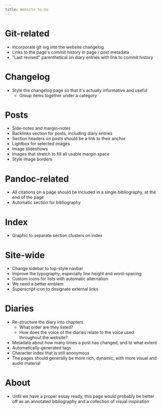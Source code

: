 ```yaml
---
title: Website to-do
---
```


# Git-related
- Incorporate git log into the website changelog
- Links to the page's commit history in page / post metadata
- "Last revised" parenthetical on diary entries with link to commit history

# Changelog
- Style the changelog page so that it's actually informative and useful
	- Group items together under a category

# Posts
- Side-notes and margin-notes
- Backlinks section for posts, including diary entries
- Section headers on posts should be a link to their anchor
- Lightbox for selected images
- Image slideshows
- Images that stretch to fill all usable margin space
- Style image borders

# Pandoc-related
- All citations on a page should be included in a single bibliography, at the end of the page
- Automatic section for bibliography

# Index
- Graphic to separate section clusters on index

# Site-wide
- Change sidebar to top-style navbar
- Improve the typography, especially line height and word-spacing
- Custom icons for lists with automatic alternation
- We need a better emblem
- Superscript icon to designate external links

# Diaries
- Re-structure the diary into chapters
	- What order are they listed?
	- How does the voice of the diaries relate to the voice used throughout the website?
- Metadata about how many times a post has changed, and to what extent
- Automatically-generated tags 
- Character index that is still anonymous
- The pages should generally be more rich, dynamic, with more visual and audio material

# About
- Until we have a proper essay ready, this page would probably be better off as an annotated bibliography and a collection of visual inspiration
